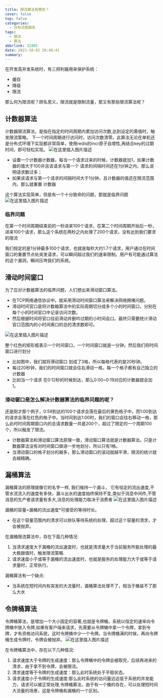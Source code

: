 ```yaml
---
title: 限流算法有哪些？
cover: false
top: false
categories:
  - 分布式微服务
tags:
  - 限流
  - 算法
abbrlink: 32405
date: 2021-10-02 20:48:41
summary:
---
```


在开发高并发系统时，有三把利器用来保护系统：
- 缓存
- 降级
- 限流

那么何为限流呢？顾名思义，限流就是限制流量，那又有那些限流算法呢？
## 计数器算法
计数器限流算法，是指在指定的时间周期内累加访问次数,达到设定的需值时，触发限流策略。
下一个时间周期进行访问时，访问次数清零。此算法无论在单机还是分布式环境下实现都非常简单，使用redis的incr原子自增性,再结合key的过期时间，即可轻松实现。
![在这里插入图片描述](https://img-blog.csdnimg.cn/acd8164f89de46bfa67b8fff1149c755.png)
- 设置一个计数器计数器，每当一个请求过来的时候，计数器就加1，如果计数器的值大于100并且该请求与第一个 请求的间隔时间还在1分钟之内，那么说明请求数过多；
- 如果该请求与第一个请求的间隔时间大于1分钟，且计数器的值还在限流范围内，那么就重置 计数器

这个算法实现简单，但是有一个十分致命的问题，那就是临界问题
![在这里插入图片描述](https://img-blog.csdnimg.cn/57e92cf031304c1a9d6a4644a9f0c322.png?x-oss-process=image/watermark,type_ZHJvaWRzYW5zZmFsbGJhY2s,shadow_50,text_Q1NETiBA5LiA5rGf5rqq5rC0,size_20,color_FFFFFF,t_70,g_se,x_16)
### 临界问题
在第一个时间周期结束前的一秒进来100个请求，在第二个时间周期开始后一秒，进来100个请求，那么这个系统在两秒之内处理了200个请求，没有达到我们要求的限流

我们规定的是1分钟最多100个请求，也就是每秒大约1.7个请求，用户通过在时间窗口的重置节点处突发请求，可以瞬间超过我们的速率限制。用户有可能通过算法的这个漏洞，瞬间压垮我们的系统。
## 滑动时间窗口
为了应对计数器算法的临界问题，人们想出来滑动窗口算法。
- 在TCP网络通信协议中。就采用滑动时间窗口算法来解决网络拥堵问题。
- 滑动时间官口是将计数箱算法中的实际周期切分成多个小的时间窗口，分别在每个小的时间官口中记录访问次数。
- 然后根据时间将官口往前滑动并删吟过期的小时间会口。最终只需要统计滑动官口范围内的小时间离口的总的清求数即可。

![在这里插入图片描述](https://img-blog.csdnimg.cn/064eeb2427b244c2833f98a3370f9916.png?x-oss-process=image/watermark,type_ZHJvaWRzYW5zZmFsbGJhY2s,shadow_50,text_Q1NETiBA5LiA5rGf5rqq5rC0,size_20,color_FFFFFF,t_70,g_se,x_16)

整个红色的矩形框表示一个时间窗口，一个时间窗口就是一分钟。然后我们将时间窗口进行划分
- 比如图中，我们就将滑动窗口 划成了3格，所以每格代表的是20秒钟。
- 每过20秒钟，我们的时间窗口就会往右滑动一格，每一个格子都有自己独立的计数器
- 比如当一个请求 在0:12秒的时候到达，那么0:00~0:19对应的计数器就会加1。

### 滑动窗口是怎么解决计数器算法的临界问题的呢？
还是刚才那个例子，0:59到达的100个请求会落在最后的黄色格子中，而1:00到达的请求会落在红色的格子中。当时间到达1:00时，我们的窗口会往右移动一格，那么此时时间周期窗口内的总请求数量一共是200个，超过了限定的一个周期100个，所以触发了限流。

- 计数器算法和滑动窗口算法原理一致，滑动窗口算法就是计数器算法。只是计数器算法没有对时间窗口做进一步地划分，所以只有1格。
- 当滑动窗口的格子划分的越多，那么滑动窗口的滚动就越平滑，限流的统计就会越精确。

## 漏桶算法
漏桶算法的原理就像它的名字一样, 我们维持一个漏斗， 它有恒定的流出速度,不管水流流入的速度有多快，漏斗出水的速度始终保持不变,类似于消息中间件,不管消息的生产者请求量有多大,消息的处理能力取决于消费者
![在这里插入图片描述](https://img-blog.csdnimg.cn/3c18214711f2423fbe29a3454cb84121.png)

漏桶的容量=漏桶的流出速度*可接受的等待时长。
- 在这个容量范围内的清求可以排队等待系统的处理，超过这个容量的清求，才会被抛弃。

在漏桶限流算法中，存在下面几种情况:
1. 当清求速度大于漏桶的流出速度时，也就是清求量大于当前服务所能处理的最大极跟值时，触发限流策略.
2. 请求速度小于或等于漏桶的流出速度时，也就是服务的处理能力大于或等于请求量时，正常执行。

漏桶算法有一个缺点:
- 当系统在短时间内有突发的大流量时，漏桶算法处理不了，相当于桶装不了那么大水

## 令牌桶算法
令牌桶算法，是增加一个大小固定的容著,也就是令牌桶，系统以恒定的速率向令牌桶中放入令牌,如果有客户端来请求，先需要从令牌桶中拿一个令牌，拿到令牌，才有资格访问系统，这时令牌桶中少一个令牌。当令牌桶满的时候，再向令牌桶生成令牌时，令牌会被抛弃。
![在这里插入图片描述](https://img-blog.csdnimg.cn/b8fa455214134741bc3731fb991f7859.png?x-oss-process=image/watermark,type_ZHJvaWRzYW5zZmFsbGJhY2s,shadow_50,text_Q1NETiBA5LiA5rGf5rqq5rC0,size_17,color_FFFFFF,t_70,g_se,x_16)


在令牌桶算法中，存在以下几种情况:
1. 请求速度大于令牌的生成速度：那么令牌桶中的令牌会被取完，后续再进来的清求，由于拿不到令牌，会被限流。
2. 清求速度等于令牌的生成速度：那么此时系统处于平稳状态。
3. 请求速度小于令牌的生成速度:那么此时系统的访问量远远低于系统的并发能力，请求可以被正常处理,令牌桶算法，由于有一个桶的存在，可以处理短时间大流量的场景，这是令牌桶和漏桶的一个区别。


